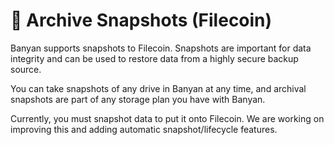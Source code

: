 # 🧊 Archive Snapshots (Filecoin)

Banyan supports snapshots to Filecoin. Snapshots are important for data integrity and can be used to restore data from a highly secure backup source.&#x20;

You can take snapshots of any drive in Banyan at any time, and archival snapshots are part of any storage plan you have with Banyan.

Currently, you must snapshot data to put it onto Filecoin. We are working on improving this and adding automatic snapshot/lifecycle features.
